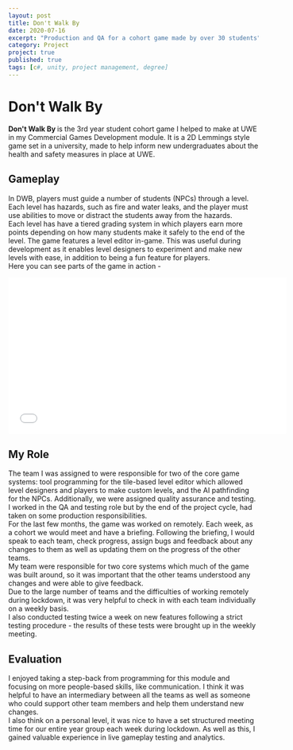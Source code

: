 ```yaml
---
layout: post
title: Don't Walk By
date: 2020-07-16
excerpt: "Production and QA for a cohort game made by over 30 students"
category: Project   
project: true
published: true
tags: [c#, unity, project management, degree]
---
```


# Don't Walk By
<b>Don't Walk By </B> is the 3rd year student cohort game I helped to make at UWE in my Commercial Games Development module. It is a 2D Lemmings style game set in a university, made to help inform new undergraduates about the health and safety measures in place at UWE.

## Gameplay

In DWB, players must guide a number of students (NPCs) through a level. Each level has hazards, such as fire and water leaks, and the player must use abilities to move or distract the students away from the hazards.  <br>
Each level has have a tiered grading system in which players earn more points depending on how many students make it safely to the end of the level.
The game features a level editor in-game. This was useful during development as it enables level designers to experiment and make new levels with ease, in addition to being a fun feature for players.
<br>Here you can see parts of the game in action - 
<iframe width="560" height="315" src="//www.youtube.com/embed/V5E-yYIlfPo" frameborder="0"> </iframe>

## My Role

The team I was assigned to were responsible for two of the core game systems: tool programming for the tile-based level editor which allowed level designers and players to make custom levels, and the AI pathfinding for the NPCs. Additionally, we were assigned quality assurance and testing. <br>
I worked in the QA and testing role but by the end of the project cycle, had taken on some production responsibilities. 
<br>For the last few months, the game was worked on remotely. Each week, as a cohort we would meet and have a briefing. Following the briefing, I would speak to each team, check progress, assign bugs and feedback about any changes to them as well as updating them on the progress of the other teams. <br>
My team were responsible for two core systems which much of the game was built around, so it was important that the other teams understood any changes and were able to give feedback. <br>
Due to the large number of teams and the difficulties of working remotely during lockdown, it was very helpful to check in with each team individually on a weekly basis. <br>
I also conducted testing twice a week on new features following a strict testing procedure - the results of these tests were brought up in the weekly meeting.

## Evaluation

I enjoyed taking a step-back from programming for this module and focusing on more people-based skills, like communication. I think it was helpful to have an intermediary between all the teams as well as someone who could support other team members and help them understand new changes. <br>I also think on a personal level, it was nice to have a set structured meeting time for our entire year group each week during lockdown. As well as this, I gained valuable experience in live gameplay testing and analytics.